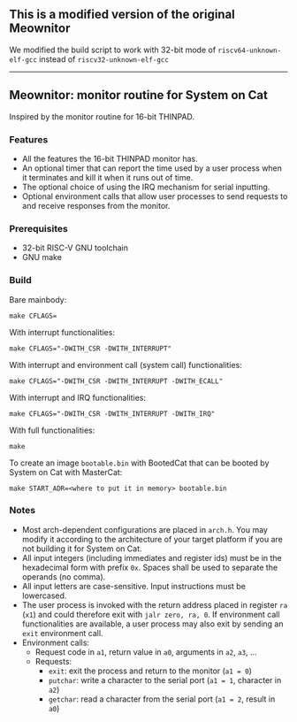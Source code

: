 ## This is a modified version of the original Meownitor

We modified the build script to work with 32-bit mode of `riscv64-unknown-elf-gcc` instead of `riscv32-unknown-elf-gcc`

-----------------------------------

## Meownitor: monitor routine for System on Cat

Inspired by the monitor routine for 16-bit THINPAD.

### Features
* All the features the 16-bit THINPAD monitor has.
* An optional timer that can report the time used by a user process when it terminates and kill it when it runs out of time.
* The optional choice of using the IRQ mechanism for serial inputting.
* Optional environment calls that allow user processes to send requests to and receive responses from the monitor.

### Prerequisites

* 32-bit RISC-V GNU toolchain
* GNU make

### Build

Bare mainbody:
```
make CFLAGS=
```

With interrupt functionalities:
```
make CFLAGS="-DWITH_CSR -DWITH_INTERRUPT"
```

With interrupt and environment call (system call) functionalities:
```
make CFLAGS="-DWITH_CSR -DWITH_INTERRUPT -DWITH_ECALL"
```

With interrupt and IRQ functionalities:
```
make CFLAGS="-DWITH_CSR -DWITH_INTERRUPT -DWITH_IRQ"
```

With full functionalities:
```
make
```

To create an image `bootable.bin` with BootedCat that can be booted by System on Cat with MasterCat:
```
make START_ADR=<where to put it in memory> bootable.bin
```

### Notes

* Most arch-dependent configurations are placed in `arch.h`. You may modify it according to the architecture of your target platform if you are not building it for System on Cat.
* All input integers (including immediates and register ids) must be in the hexadecimal form with prefix `0x`. Spaces shall be used to separate the operands (no comma).
* All input letters are case-sensitive. Input instructions must be lowercased.
* The user process is invoked with the return address placed in register `ra` (`x1`) and could therefore exit with `jalr zero, ra, 0`. If environment call functionalities are available, a user process may also exit by sending an `exit` environment call.
* Environment calls:
    * Request code in `a1`, return value in `a0`, arguments in `a2`, `a3`, ...
    * Requests:
        * `exit`: exit the process and return to the monitor (`a1 = 0`)
        * `putchar`: write a character to the serial port (`a1 = 1`, character in `a2`)
        * `getchar`: read a character from the serial port (`a1 = 2`, result in `a0`)


